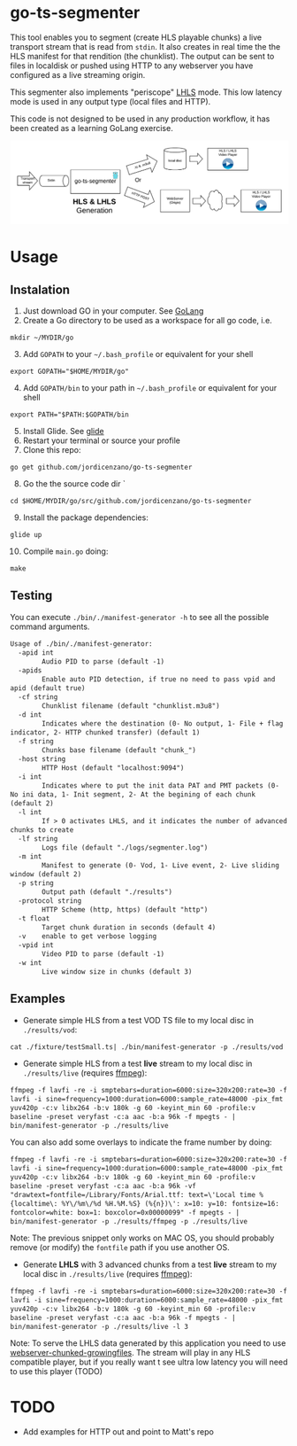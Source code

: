 # go-ts-segmenter
This tool enables you to segment (create HLS playable chunks) a live transport stream that is read from `stdin`. It also creates in real time the the HLS manifest for that rendition (the chunklist).
The output can be sent to files in localdisk or pushed using HTTP to any webserver you have configured as a live streaming origin.

This segmenter also implements "periscope" [LHLS](https://medium.com/@periscopecode/introducing-lhls-media-streaming-eb6212948bef) mode. This low latency mode is used in any output type (local files and HTTP).

This code is not designed to be used in any production workflow, it has been created as a learning GoLang exercise.

![Block diagram goes here](./pics/blockDiagramGoSegmenter.png "Block diagram")

# Usage
## Instalation
1. Just download GO in your computer. See [GoLang](https://golang.org/)
2. Create a Go directory to be used as a workspace for all go code, i.e.
```
mkdir ~/MYDIR/go
```
3. Add `GOPATH` to your `~/.bash_profile` or equivalent for your shell
```
export GOPATH="$HOME/MYDIR/go"
```
4. Add `GOPATH/bin` to your path in `~/.bash_profile` or equivalent for your shell
```
export PATH="$PATH:$GOPATH/bin
```
5. Install Glide. See [glide](https://github.com/Masterminds/glide)
6. Restart your terminal or source your profile
7. Clone this repo:
```
go get github.com/jordicenzano/go-ts-segmenter
```
8. Go the the source code dir `
```
cd $HOME/MYDIR/go/src/github.com/jordicenzano/go-ts-segmenter
```
9. Install the package dependencies:
```
glide up
```
10. Compile `main.go` doing:
```
make
```

## Testing
You can execute `./bin/./manifest-generator -h` to see all the possible command arguments.
```
Usage of ./bin/./manifest-generator:
  -apid int
        Audio PID to parse (default -1)
  -apids
        Enable auto PID detection, if true no need to pass vpid and apid (default true)
  -cf string
        Chunklist filename (default "chunklist.m3u8")
  -d int
        Indicates where the destination (0- No output, 1- File + flag indicator, 2- HTTP chunked transfer) (default 1)
  -f string
        Chunks base filename (default "chunk_")
  -host string
        HTTP Host (default "localhost:9094")
  -i int
        Indicates where to put the init data PAT and PMT packets (0- No ini data, 1- Init segment, 2- At the begining of each chunk (default 2)
  -l int
        If > 0 activates LHLS, and it indicates the number of advanced chunks to create
  -lf string
        Logs file (default "./logs/segmenter.log")
  -m int
        Manifest to generate (0- Vod, 1- Live event, 2- Live sliding window (default 2)
  -p string
        Output path (default "./results")
  -protocol string
        HTTP Scheme (http, https) (default "http")
  -t float
        Target chunk duration in seconds (default 4)
  -v    enable to get verbose logging
  -vpid int
        Video PID to parse (default -1)
  -w int
        Live window size in chunks (default 3)
```
## Examples
- Generate simple HLS from a test VOD TS file to my local disc in `./results/vod`:
```
cat ./fixture/testSmall.ts| ./bin/manifest-generator -p ./results/vod
```
- Generate simple HLS from a test **live** stream to my local disc in `./results/live` (requires [ffmpeg](https://ffmpeg.org/)):
```
ffmpeg -f lavfi -re -i smptebars=duration=6000:size=320x200:rate=30 -f lavfi -i sine=frequency=1000:duration=6000:sample_rate=48000 -pix_fmt yuv420p -c:v libx264 -b:v 180k -g 60 -keyint_min 60 -profile:v baseline -preset veryfast -c:a aac -b:a 96k -f mpegts - | bin/manifest-generator -p ./results/live
```

You can also add some overlays to indicate the frame number by doing:
```
ffmpeg -f lavfi -re -i smptebars=duration=6000:size=320x200:rate=30 -f lavfi -i sine=frequency=1000:duration=6000:sample_rate=48000 -pix_fmt yuv420p -c:v libx264 -b:v 180k -g 60 -keyint_min 60 -profile:v baseline -preset veryfast -c:a aac -b:a 96k -vf "drawtext=fontfile=/Library/Fonts/Arial.ttf: text=\'Local time %{localtime\: %Y\/%m\/%d %H.%M.%S} (%{n})\': x=10: y=10: fontsize=16: fontcolor=white: box=1: boxcolor=0x00000099" -f mpegts - | bin/manifest-generator -p ./results/ffmpeg -p ./results/live
```
Note: The previous snippet only works on MAC OS, you should probably remove (or modify) the `fontfile` path if you use another OS.

- Generate **LHLS** with 3 advanced chunks from a test **live** stream to my local disc in `./results/live` (requires [ffmpeg](https://ffmpeg.org/)):
```
ffmpeg -f lavfi -re -i smptebars=duration=6000:size=320x200:rate=30 -f lavfi -i sine=frequency=1000:duration=6000:sample_rate=48000 -pix_fmt yuv420p -c:v libx264 -b:v 180k -g 60 -keyint_min 60 -profile:v baseline -preset veryfast -c:a aac -b:a 96k -f mpegts - | bin/manifest-generator -p ./results/live -l 3
```
Note: To serve the LHLS data generated by this application you need to use [webserver-chunked-growingfiles](https://github.com/jordicenzano/webserver-chunked-growingfiles). The stream will play in any HLS compatible player, but if you really want t see ultra low latency you will need to use this player (TODO)

# TODO
- Add examples for HTTP out and point to Matt's repo